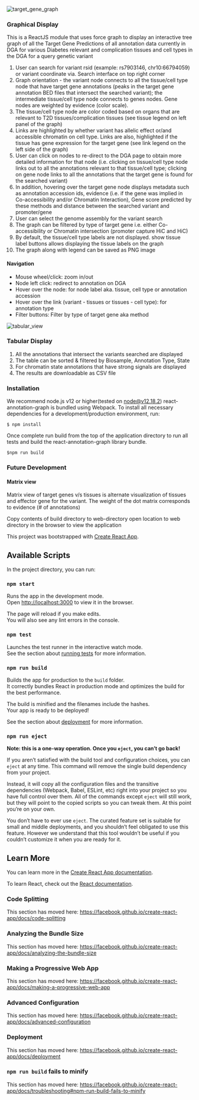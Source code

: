 
![target_gene_graph](https://github.com/T2DREAM/react-annotation-graph/blob/master/target-genes-graph.png)
### Graphical Display 

This is a ReactJS module that uses force graph to display an interactive tree graph of all the Target Gene Predictions of all annotation data currently in DGA for various Diabetes relevant and complication tissues and cell types in the DGA for a query genetic variant

1. User can search for variant rsid (example: rs7903146, chr10:66794059) or variant coordinate via. Search interface on top right corner
2. Graph orientation - the variant node connects to all the tissue/cell type node that have target gene annotations (peaks in the target gene annotation BED files that intersect the searched variant); the intermediate tissue/cell type node connects to genes nodes. Gene nodes are weighted by evidence (color scale).  
3. The tissue/cell type node are color coded based on organs that are relevant to T2D tissues/complication tissues (see tissue legend on left panel of the graph)
4. Links are highlighted by whether variant has allelic effect or/and accessible chromatin on cell type. Links are also, highlighted if the tissue has gene expression for the target gene (see link legend on the left side of the graph)
5. User can click on nodes to re-direct to the DGA page to obtain more detailed information for that node (i.e. clicking on tissue/cell type node links out to all the annotations relevant to that tissue/cell type; clicking on gene node links to all the annotations that the target gene is found for the searched variant)
6. In addition, hovering over the target gene node displays metadata such as annotation accession ids, evidence (i.e. if the gene was implied in Co-accessibility and/or Chromatin Interaction), Gene score predicted by these methods and distance between the searched variant and promoter/gene
7. User can select the genome assembly for the variant search 
8. The graph can be filtered by type of target gene i.e. either Co-accessibility or Chromatin intersection (promoter capture HiC and HiC)
9. By default, the tissue/cell type labels are not displayed. show tissue label buttons allows displaying the tissue labels on the graph
10. The graph along with legend can be saved as PNG image
 
 #### Navigation 
 * Mouse wheel/click: zoom in/out
 * Node left click: redirect to annotation on DGA
 * Hover over the node: for node label aka. tissue, cell type or annotation accession
 * Hover over the link (variant - tissues or tissues - cell type): for annotation type
 * Filter buttons: Filter by type of target gene aka method

![tabular_view](https://github.com/T2DREAM/react-annotation-graph/blob/master/tabular_view.png)
 ### Tabular Display

1. All the annotations that intersect the variants searched are displayed 
2. The table can be sorted & filtered by Biosample, Annotation Type, State
3. For chromatin state annotations that have strong signals are displayed
4. The results are downloadable as CSV file

### Installation

We recommend node.js v12 or higher(tested on node@v12.18.2)
react-annotation-graph is bundled using Webpack. To install all necessary dependencies for a development/production environment, run:

```
$ npm install
```

Once complete run build from the top of the application directory to run all tests and build the react-annotation-graph library bundle.
```
$npm run build
```

### Future Development
#### Matrix view

Matrix view of target genes v/s tissues is alternate visualization of tissues and effector gene for the variant. The weight of the dot matrix corresponds to evidence (# of annotations)

Copy contents of build directory to web-directory open location to web directory in the browser to view the application

This project was bootstrapped with [Create React App](https://github.com/facebook/create-react-app).

## Available Scripts

In the project directory, you can run:

### `npm start`

Runs the app in the development mode.<br>
Open [http://localhost:3000](http://localhost:3000) to view it in the browser.

The page will reload if you make edits.<br>
You will also see any lint errors in the console.

### `npm test`

Launches the test runner in the interactive watch mode.<br>
See the section about [running tests](https://facebook.github.io/create-react-app/docs/running-tests) for more information.

### `npm run build`

Builds the app for production to the `build` folder.<br>
It correctly bundles React in production mode and optimizes the build for the best performance.

The build is minified and the filenames include the hashes.<br>
Your app is ready to be deployed!

See the section about [deployment](https://facebook.github.io/create-react-app/docs/deployment) for more information.

### `npm run eject`

**Note: this is a one-way operation. Once you `eject`, you can’t go back!**

If you aren’t satisfied with the build tool and configuration choices, you can `eject` at any time. This command will remove the single build dependency from your project.

Instead, it will copy all the configuration files and the transitive dependencies (Webpack, Babel, ESLint, etc) right into your project so you have full control over them. All of the commands except `eject` will still work, but they will point to the copied scripts so you can tweak them. At this point you’re on your own.

You don’t have to ever use `eject`. The curated feature set is suitable for small and middle deployments, and you shouldn’t feel obligated to use this feature. However we understand that this tool wouldn’t be useful if you couldn’t customize it when you are ready for it.

## Learn More

You can learn more in the [Create React App documentation](https://facebook.github.io/create-react-app/docs/getting-started).

To learn React, check out the [React documentation](https://reactjs.org/).

### Code Splitting

This section has moved here: https://facebook.github.io/create-react-app/docs/code-splitting

### Analyzing the Bundle Size

This section has moved here: https://facebook.github.io/create-react-app/docs/analyzing-the-bundle-size

### Making a Progressive Web App

This section has moved here: https://facebook.github.io/create-react-app/docs/making-a-progressive-web-app

### Advanced Configuration

This section has moved here: https://facebook.github.io/create-react-app/docs/advanced-configuration

### Deployment

This section has moved here: https://facebook.github.io/create-react-app/docs/deployment

### `npm run build` fails to minify

This section has moved here: https://facebook.github.io/create-react-app/docs/troubleshooting#npm-run-build-fails-to-minify

